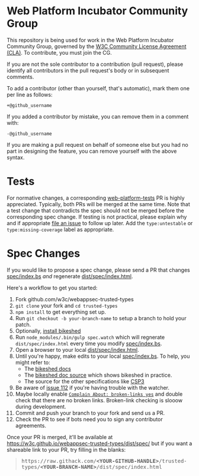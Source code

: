 # Web Platform Incubator Community Group

This repository is being used for work in the Web Platform Incubator Community Group, governed by the [W3C Community License
Agreement (CLA)](http://www.w3.org/community/about/agreements/cla/). To contribute, you must join
the CG.

If you are not the sole contributor to a contribution (pull request), please identify all
contributors in the pull request's body or in subsequent comments.

To add a contributor (other than yourself, that's automatic), mark them one per line as follows:

```
+@github_username
```

If you added a contributor by mistake, you can remove them in a comment with:

```
-@github_username
```

If you are making a pull request on behalf of someone else but you had no part in designing the
feature, you can remove yourself with the above syntax.

# Tests

For normative changes, a corresponding
[web-platform-tests](https://github.com/web-platform-tests/wpt) PR is highly appreciated. Typically,
both PRs will be merged at the same time. Note that a test change that contradicts the spec should
not be merged before the corresponding spec change. If testing is not practical, please explain why
and if appropriate [file an issue](https://github.com/web-platform-tests/wpt/issues/new) to follow
up later. Add the `type:untestable` or `type:missing-coverage` label as appropriate.

# Spec Changes

If you would like to propose a spec change, please send a PR that changes
[spec/index.bs][] *and* regenerate [dist/spec/index.html][].

Here's a workflow to get you started:

1.  Fork github.com/w3c/webappsec-trusted-types
1.  `git clone` your fork and `cd trusted-types`
1.  `npm install` to get everything set up.
1.  Run `git checkout -b your-branch-name` to setup a branch to hold your patch.
1.  Optionally, [install bikeshed](https://tabatkins.github.io/bikeshed/#installing)
1.  Run `node_modules/.bin/gulp spec.watch` which will regnerate `dist/spec/index.html`
    every time you modify [spec/index.bs][].
1.  Open a browser to your local [dist/spec/index.html][].
1.  Until you're happy, make edits to your local [spec/index.bs][].
    To help, you might refer to:
    *   The [bikeshed docs](https://tabatkins.github.io/bikeshed/)
    *   The [bikeshed doc source](https://github.com/tabatkins/bikeshed/blob/master/docs/index.bs)
        which shows bikeshed in practice.
    *   The source for the other specifications like
        [CSP3](https://github.com/w3c/webappsec-csp/blob/master/index.src.html)
1.  Be aware of [issue 112](https://github.com/w3c/webappsec-trusted-types/issues/112) if you're
    having trouble with the watcher.
1.  Maybe locally enable
    [`Complain About: broken-links yes`](https://github.com/w3c/webappsec-trusted-types/blob/9445a47f720f255d066621ba6975228e558453f5/spec/index.bs#L18)
    and double check that there are no broken links.
    Broken-link checking is slooow during development.
1.  Commit and push your branch to your fork and send us a PR.
1.  Check the PR to see if bots need you to sign any contributor agreements.

Once your PR is merged, it'll be available at
https://w3c.github.io/webappsec-trusted-types/dist/spec/
but if you want a shareable link to your PR, try filling in the blanks:

> <tt>https\://raw.githack.com/<b>\<YOUR-GITHUB-HANDLE\></b>/trusted-types/<b>\<YOUR-BRANCH-NAME\></b>/dist/spec/index.html</tt>


[spec/index.bs]: https://github.com/w3c/webappsec-trusted-types/blob/master/spec/index.bs
[dist/spec/index.html]: https://github.com/w3c/webappsec-trusted-types/blob/master/dist/spec/index.html
